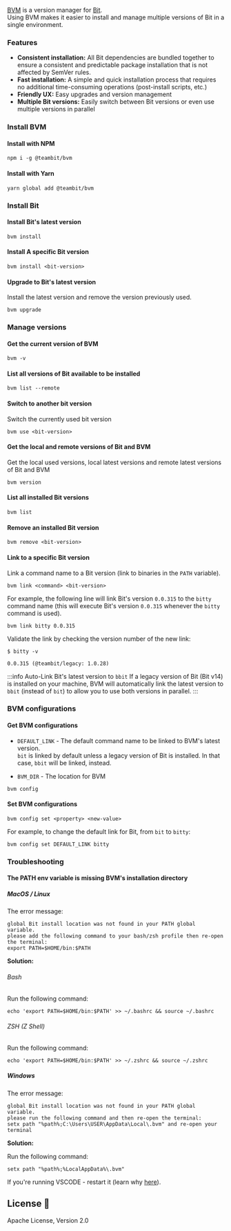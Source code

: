 
[BVM](https://github.com/teambit/bvm) is a version manager for [Bit](https://bit.dev).  
Using BVM makes it easier to install and manage multiple versions of Bit in a single environment.

### Features

- __Consistent installation:__ All Bit dependencies are bundled together to ensure a consistent and predictable package installation that is not affected by SemVer rules.
- __Fast installation:__ A simple and quick installation process that requires no additional time-consuming operations (post-install scripts, etc.)
- __Friendly UX:__ Easy upgrades and version management
- __Multiple Bit versions:__ Easily switch between Bit versions or even use multiple versions in parallel

### Install BVM

#### Install with NPM
```shell
npm i -g @teambit/bvm
```

#### Install with Yarn
```shell
yarn global add @teambit/bvm
```

### Install Bit
#### Install Bit's latest version
```shell
bvm install
```

#### Install A specific Bit version
```shell
bvm install <bit-version>
```
#### Upgrade to Bit's latest version
Install the latest version and remove the version previously used.
```shell
bvm upgrade
```

### Manage versions

#### Get the current version of BVM
```shell
bvm -v
```

#### List all versions of Bit available to be installed
```shell
bvm list --remote
```

#### Switch to another bit version
Switch the currently used bit version
```shell
bvm use <bit-version>
```

#### Get the local and remote versions of Bit and BVM
Get the local used versions, local latest versions and remote latest versions of Bit and BVM
```shell
bvm version
```

#### List all installed Bit versions
```shell
bvm list
```

#### Remove an installed Bit version
```shell
bvm remove <bit-version>
```

#### Link to a specific Bit version
Link a command name to a Bit version (link to binaries in the `PATH` variable).

```shell
bvm link <command> <bit-version>
```

For example, the following line will link Bit's version `0.0.315` to the `bitty` command name
(this will execute Bit's version `0.0.315` whenever the `bitty` command is used).
```
bvm link bitty 0.0.315
```
Validate the link by checking the version number of the new link:
```shell
$ bitty -v

0.0.315 (@teambit/legacy: 1.0.28)
```

:::info Auto-Link Bit's latest version to `bbit`
If a legacy version of Bit (Bit v14) is installed on your machine,
BVM will automatically link the latest version to `bbit` (instead of `bit`) to allow you to use both versions in parallel.
:::

### BVM configurations

#### Get BVM configurations

- `DEFAULT_LINK` -  The default command name to be linked to BVM's latest version.  
`bit` is linked by default unless a legacy version of Bit is installed. In that case, `bbit` will be linked, instead.

- `BVM_DIR` -  The location for BVM

```shell
bvm config
```

#### Set BVM configurations

```shell
bvm config set <property> <new-value>
```

For example, to change the default link for Bit, from  `bit` to `bitty`:

```shell
bvm config set DEFAULT_LINK bitty
```



### Troubleshooting

#### The PATH env variable is missing BVM's installation directory

##### MacOS / Linux

The error message:

```
global Bit install location was not found in your PATH global variable.
please add the following command to your bash/zsh profile then re-open the terminal:
export PATH=$HOME/bin:$PATH
```

**Solution:**

###### Bash

Run the following command:

```shell
echo 'export PATH=$HOME/bin:$PATH' >> ~/.bashrc && source ~/.bashrc
```

###### ZSH (Z Shell)

Run the following command:

```shell
echo 'export PATH=$HOME/bin:$PATH' >> ~/.zshrc && source ~/.zshrc
```

##### Windows

The error message:

```
global Bit install location was not found in your PATH global variable.
please run the following command and then re-open the terminal:
setx path "%path%;C:\Users\USER\AppData\Local\.bvm" and re-open your terminal
```

**Solution:**

Run the following command:

```shell
setx path "%path%;%LocalAppData%\.bvm"
```

If you're running VSCODE - restart it (learn why [here](https://github.com/microsoft/vscode/issues/47816)).

## License 💮

Apache License, Version 2.0